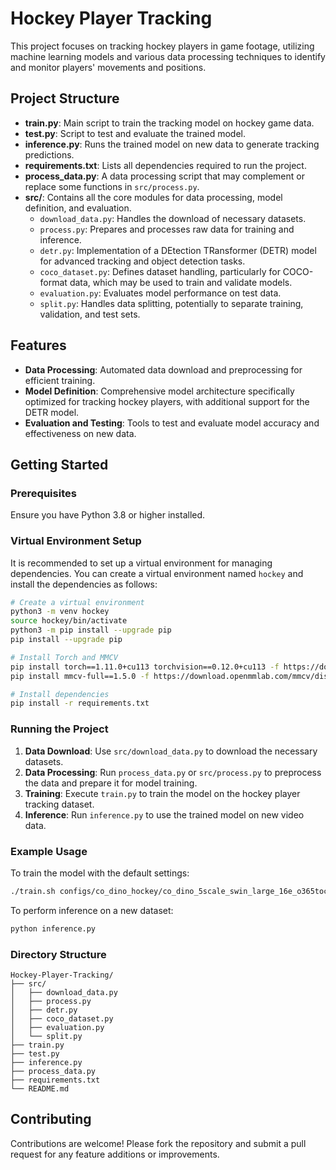 
# Hockey Player Tracking

This project focuses on tracking hockey players in game footage, utilizing machine learning models and various data processing techniques to identify and monitor players' movements and positions.

## Project Structure

- **train.py**: Main script to train the tracking model on hockey game data.
- **test.py**: Script to test and evaluate the trained model.
- **inference.py**: Runs the trained model on new data to generate tracking predictions.
- **requirements.txt**: Lists all dependencies required to run the project.
- **process_data.py**: A data processing script that may complement or replace some functions in `src/process.py`.
- **src/**: Contains all the core modules for data processing, model definition, and evaluation.
  - `download_data.py`: Handles the download of necessary datasets.
  - `process.py`: Prepares and processes raw data for training and inference.
  - `detr.py`: Implementation of a DEtection TRansformer (DETR) model for advanced tracking and object detection tasks.
  - `coco_dataset.py`: Defines dataset handling, particularly for COCO-format data, which may be used to train and validate models.
  - `evaluation.py`: Evaluates model performance on test data.
  - `split.py`: Handles data splitting, potentially to separate training, validation, and test sets.

## Features

- **Data Processing**: Automated data download and preprocessing for efficient training.
- **Model Definition**: Comprehensive model architecture specifically optimized for tracking hockey players, with additional support for the DETR model.
- **Evaluation and Testing**: Tools to test and evaluate model accuracy and effectiveness on new data.

## Getting Started

### Prerequisites

Ensure you have Python 3.8 or higher installed.

### Virtual Environment Setup

It is recommended to set up a virtual environment for managing dependencies. You can create a virtual environment named `hockey` and install the dependencies as follows:

```bash
# Create a virtual environment
python3 -m venv hockey
source hockey/bin/activate
python3 -m pip install --upgrade pip
pip install --upgrade pip

# Install Torch and MMCV
pip install torch==1.11.0+cu113 torchvision==0.12.0+cu113 -f https://download.pytorch.org/whl/torch_stable.html 
pip install mmcv-full==1.5.0 -f https://download.openmmlab.com/mmcv/dist/cu113/torch1.11.0/index.html

# Install dependencies
pip install -r requirements.txt
```

### Running the Project

1. **Data Download**: Use `src/download_data.py` to download the necessary datasets.
2. **Data Processing**: Run `process_data.py` or `src/process.py` to preprocess the data and prepare it for model training.
3. **Training**: Execute `train.py` to train the model on the hockey player tracking dataset.
4. **Inference**: Run `inference.py` to use the trained model on new video data.

### Example Usage

To train the model with the default settings:

```bash
./train.sh configs/co_dino_hockey/co_dino_5scale_swin_large_16e_o365tococo.py
```

To perform inference on a new dataset:

```bash
python inference.py
```

### Directory Structure

```
Hockey-Player-Tracking/
├── src/
│   ├── download_data.py
│   ├── process.py
│   ├── detr.py
│   ├── coco_dataset.py
│   ├── evaluation.py
│   └── split.py
├── train.py
├── test.py
├── inference.py
├── process_data.py
├── requirements.txt
└── README.md
```

## Contributing

Contributions are welcome! Please fork the repository and submit a pull request for any feature additions or improvements.

